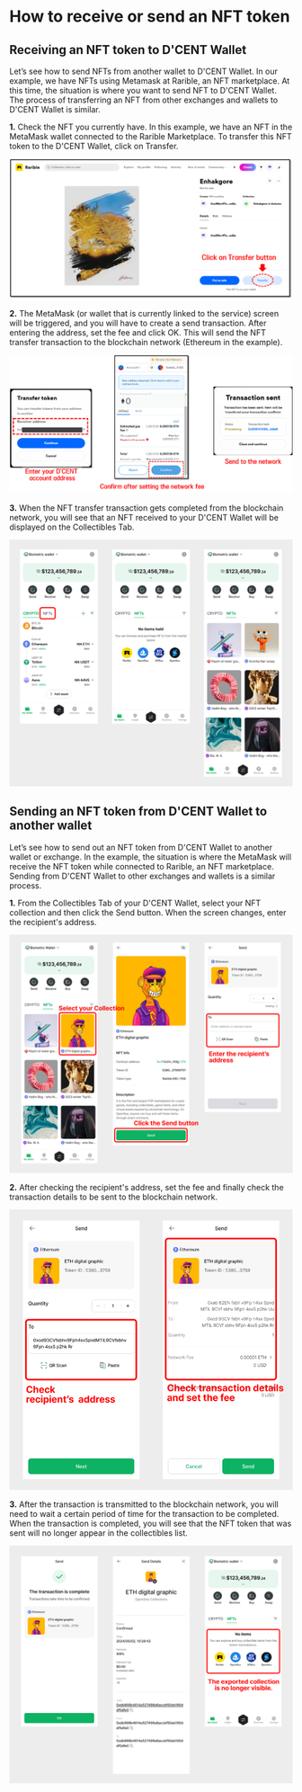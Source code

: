 # How to receive or send an NFT token

## Receiving an NFT token to D'CENT Wallet

Let’s see how to send NFTs from another wallet to D'CENT Wallet. In our example, we have NFTs using Metamask at Rarible, an NFT marketplace. At this time, the situation is where you want to send NFT to D'CENT Wallet. The process of transferring an NFT from other exchanges and wallets to D'CENT Wallet is similar.

**1.** Check the NFT you currently have. In this example, we have an NFT in the MetaMask wallet connected to the Rarible Marketplace. To transfer this NFT token to the D'CENT Wallet, click on  Transfer.

<div align="left"><img src="../.gitbook/assets/NFT7.png" alt=""></div>

**2.** The MetaMask (or wallet that is currently linked to the service) screen will be triggered, and you will have to create a send transaction. After entering the address, set the fee and click OK. This will send the NFT transfer transaction to the blockchain network (Ethereum in the example).

<div align="left"><img src="../.gitbook/assets/NFT8 (1).png" alt=""></div>

**3.** When the NFT transfer transaction gets completed from the blockchain network, you will see that an NFT received to your D'CENT Wallet will be displayed on the Collectibles Tab.

<div align="left"><img src="../.gitbook/assets/12 (5).png" alt=""></div>

## Sending an NFT token from D'CENT Wallet to another wallet

Let’s see how to send out an NFT token from D'CENT Wallet to another wallet or exchange. In the example, the situation is where the MetaMask will receive the NFT token while connected to Rarible, an NFT marketplace. Sending from D'CENT Wallet to other exchanges and wallets is a similar process.

**1.** From the Collectibles Tab of your D'CENT Wallet, select your NFT collection and then click the Send button. When the screen changes, enter the recipient's address.

![](<../.gitbook/assets/13 (4).png>)

**2.** After checking the recipient's address, set the fee and finally check the transaction details to be sent to the blockchain network.

![](<../.gitbook/assets/14 (5).png>)

**3.** After the transaction is transmitted to the blockchain network, you will need to wait a certain period of time for the transaction to be completed. When the transaction is completed, you will see that the NFT token that was sent will no longer appear in the collectibles list.

![](<../.gitbook/assets/15 (3).png>)
